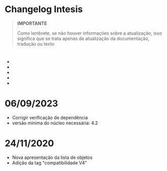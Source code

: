 # Changelog Intesis

>**IMPORTANTE**
>
>Como lembrete, se não houver informações sobre a atualização, isso significa que se trata apenas da atualização da documentação, tradução ou texto

# 

- 
- 
- 
- 
- 

# 06/09/2023

- Corrigir verificação de dependência
- versão mínima do núcleo necessária: 4.2

# 24/11/2020

- Nova apresentação da lista de objetos
- Adição da tag "compatibilidade V4"

